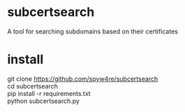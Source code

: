 # subcertsearch
A tool for searching subdomains based on their certificates

# install
git clone https://github.com/spyw4re/subcertsearch<br />
cd subcertsearch<br />
pip install -r requirements.txt<br />
python subcertsearch.py
